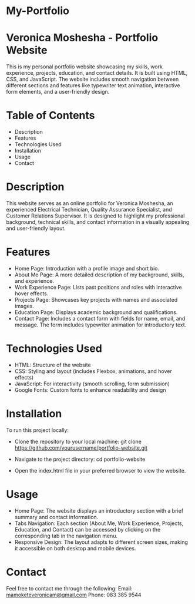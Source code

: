 # My-Portfolio
# Veronica Moshesha - Portfolio Website
This is my personal portfolio website showcasing my skills, work experience, projects, education, and contact details. It is built using HTML, CSS, and JavaScript. The website includes smooth navigation between different sections and features like typewriter text animation, interactive form elements, and a user-friendly design.

# Table of Contents
- Description
- Features
- Technologies Used
- Installation
- Usage
- Contact

# Description
This website serves as an online portfolio for Veronica Moshesha, an experienced Electrical Technician, Quality Assurance Specialist, and Customer Relations Supervisor. It is designed to highlight my professional background, technical skills, and contact information in a visually appealing and user-friendly layout.

# Features
- Home Page: Introduction with a profile image and short bio.
- About Me Page: A more detailed description of my background, skills, and experience.
- Work Experience Page: Lists past positions and roles with interactive hover effects.
- Projects Page: Showcases key projects with names and associated images.
- Education Page: Displays academic background and qualifications.
- Contact Page: Includes a contact form with fields for name, email, and message. The form includes typewriter animation for introductory text.

# Technologies Used
- HTML: Structure of the website
- CSS: Styling and layout (includes Flexbox, animations, and hover effects)
- JavaScript: For interactivity (smooth scrolling, form submission)
- Google Fonts: Custom fonts to enhance readability and design

# Installation

To run this project locally:
- Clone the repository to your local machine:
    git clone https://github.com/yourusername/portfolio-website.git

- Navigate to the project directory:
    cd portfolio-website

- Open the index.html file in your preferred browser to view the website.

# Usage

- Home Page: The website displays an introductory section with a brief summary and contact information.
- Tabs Navigation: Each section (About Me, Work Experience, Projects, Education, and Contact) can be accessed by clicking on the corresponding tab in the navigation menu.
- Responsive Design: The layout adapts to different screen sizes, making it accessible on both desktop and mobile devices.

# Contact

Feel free to contact me through the following:
    Email: mamoketeveronicam@gmail.com
    Phone: 083 385 9544